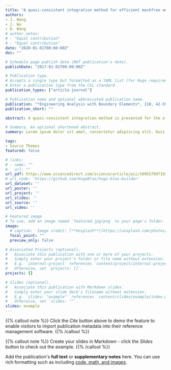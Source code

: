 ```yaml
---
title: "A quasi-consistent integration method for efficient meshfree analysis of Helmholtz problems with plane wave basis functions"
authors:
- J. Wang
- J. Wu
- D. Wang
# author_notes:
# - "Equal contribution"
# - "Equal contribution"
date: "2020-01-01T00:00:00Z"
doi: ""

# Schedule page publish date (NOT publication's date).
publishDate: "2017-01-01T00:00:00Z"

# Publication type.
# Accepts a single type but formatted as a YAML list (for Hugo requirements).
# Enter a publication type from the CSL standard.
publication_types: ["article-journal"]

# Publication name and optional abbreviated publication name.
publication: "*Engineering Analysis with Boundary Elements*, 110, 42-55"
publication_short: ""

abstract: A quasi-consistent integration method is presented for the efficient meshfree analysis of Helmholtz problems. The plane wave basis functions are employed for the reproducing kernel meshfree approximation to accurately represent the acoustic field resulting from Helmholtz problems. In order to improve the computational efficiency of Galerkin meshfree analysis of Helmholtz problems, a reproducing kernel gradient smoothing approach is introduced into the meshfree formulation with plane wave basis functions. In the proposed method, the smoothed gradients of meshfree shape functions with plane wave basis functions are built upon a reproducing kernel gradient representation and the integration consistency of Galerkin meshfree formulation is implicitly ensured. Furthermore, a quasi-consistent integration scheme is proposed to compute the smoothed gradients, which aims to balance the efficiency and accuracy for meshfree analysis of Helmholtz problems. The proposed integration method leads to fully consistent integration when one wave direction is considered, and nearly consistent integration if two wave directions are taken into account, where the boundary sample points of integration cells are particularly preferred since they are simultaneously used by neighboring integration cells with efficiency gain. Numerical results demonstrate that the proposed methodology is much more efficient and accurate for Galerkin meshfree analysis of Helmholtz problems, in comparison with the standard meshfree formulations using high order Gauss quadrature rules.

# Summary. An optional shortened abstract.
summary: Lorem ipsum dolor sit amet, consectetur adipiscing elit. Duis posuere tellus ac convallis placerat. Proin tincidunt magna sed ex sollicitudin condimentum.

tags:
- Source Themes
featured: false

# links:
# - name: ""
#   url: ""
url_pdf: https://www.sciencedirect.com/science/article/pii/S0955799719306083
# url_code: 'https://github.com/HugoBlox/hugo-blox-builder'
url_dataset: ''
url_poster: ''
url_project: ''
url_slides: ''
url_source: ''
url_video: ''

# Featured image
# To use, add an image named `featured.jpg/png` to your page's folder. 
image:
  # caption: 'Image credit: [**Unsplash**](https://unsplash.com/photos/jdD8gXaTZsc)'
  focal_point: ""
  preview_only: false

# Associated Projects (optional).
#   Associate this publication with one or more of your projects.
#   Simply enter your project's folder or file name without extension.
#   E.g. `internal-project` references `content/project/internal-project/index.md`.
#   Otherwise, set `projects: []`.
projects: []

# Slides (optional).
#   Associate this publication with Markdown slides.
#   Simply enter your slide deck's filename without extension.
#   E.g. `slides: "example"` references `content/slides/example/index.md`.
#   Otherwise, set `slides: ""`.
slides: example
---
```


{{% callout note %}}
Click the *Cite* button above to demo the feature to enable visitors to import publication metadata into their reference management software.
{{% /callout %}}

{{% callout note %}}
Create your slides in Markdown - click the *Slides* button to check out the example.
{{% /callout %}}

Add the publication's **full text** or **supplementary notes** here. You can use rich formatting such as including [code, math, and images](https://docs.hugoblox.com/content/writing-markdown-latex/).
